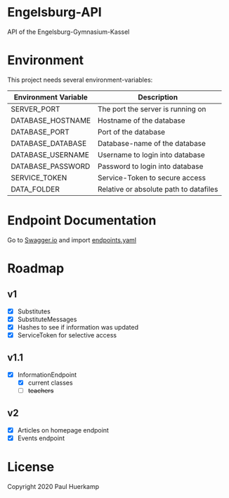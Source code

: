 # Engelsburg-API
API of the Engelsburg-Gymnasium-Kassel

# Environment
This project needs several environment-variables:

| Environment Variable| Description                            |
|---------------------|----------------------------------------|
| SERVER_PORT         | The port the server is running on      |
| DATABASE_HOSTNAME   | Hostname of the database               | 
| DATABASE_PORT       | Port of the database                   |
| DATABASE_DATABASE   | Database-name of the database          |
| DATABASE_USERNAME   | Username to login into database        |
| DATABASE_PASSWORD   | Password to login into database        |
| SERVICE_TOKEN       | Service-Token to secure access         |
| DATA_FOLDER         | Relative or absolute path to datafiles |

# Endpoint Documentation

Go to [Swagger.io](https://editor.swagger.io/) and import [endpoints.yaml](.docs/endpoints.yaml)

# Roadmap

## v1

- [x] Substitutes
- [x] SubstituteMessages
- [x] Hashes to see if information was updated
- [x] ServiceToken for selective access

## v1.1

- [x] InformationEndpoint
  - [x] current classes
  - [ ] ~~teachers~~

## v2

- [x] Articles on homepage endpoint
- [x] Events endpoint

# License
Copyright 2020 Paul Huerkamp
